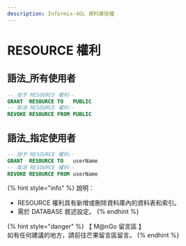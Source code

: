 ```yaml
---
description: Informix-4GL 資料庫授權
---
```


# RESOURCE 權利

## 語法\_所有使用者

```sql
-- 授予 RESOURCE 權利--
GRANT  RESOURCE TO   PUBLIC
-- 取消 RESOURCE 權利--
REVOKE RESOURCE FROM PUBLIC
```

## 語法\_指定使用者

```sql
-- 授予 RESOURCE 權利--
GRANT  RESOURCE TO   userName
-- 取消 RESOURCE 權利--
REVOKE RESOURCE FROM userName
```

{% hint style="info" %}
說明：

* RESOURCE 權利具有新增或刪除資料庫內的資料表和索引。
* 需於 DATABASE 敘述設定。
{% endhint %}

{% hint style="danger" %}
【 M@nGo 留言區 】\
如有任何建議的地方，請前往芒果留言區留言。
{% endhint %}
